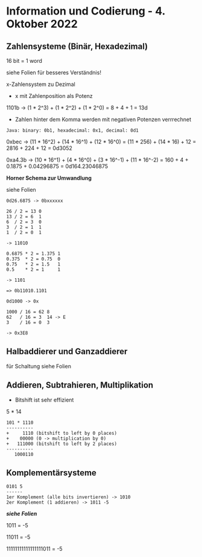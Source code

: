 # Information und Codierung - 4. Oktober 2022

## Zahlensysteme (Binär, Hexadezimal)

16 bit = 1 word

siehe Folien für besseres Verständnis!

x-Zahlensystem zu Dezimal

- x mit Zahlenposition als Potenz

1101b -> (1 * 2^3) + (1 * 2^2) + (1 * 2^0) = 8 + 4 + 1 = 13d

- Zahlen hinter dem Komma werden mit negativen Potenzen verrrechnet

`Java: binary: 0b1, hexadecimal: 0x1, decimal: 0d1`

0xbec -> (11 * 16^2) + (14 * 16^1) + (12 * 16^0) = (11 * 256) + (14 * 16) + 12 = 2816 + 224 + 12 = 0d3052

0xa4.3b -> (10 * 16^1) + (4 * 16^0) + (3 * 16^-1) + (11 * 16^-2) = 160 + 4 + 0.1875 + 0.04296875 = 0d164.23046875

**Horner Schema zur Umwandlung**

siehe Folien

```
0d26.6875 -> 0bxxxxxx

26 / 2 = 13 0
13 / 2 = 6  1
6  / 2 = 3  0
3  / 2 = 1  1
1  / 2 = 0  1

-> 11010

0.6875 * 2 = 1.375 1
0.375  * 2 = 0.75  0
0.75   * 2 = 1.5   1
0.5    * 2 = 1     1

-> 1101

=> 0b11010.1101

0d1000 -> 0x

1000 / 16 = 62 8
62   / 16 = 3  14 -> E
3    / 16 = 0  3

-> 0x3E8
```

## Halbaddierer und Ganzaddierer

für Schaltung siehe Folien

## Addieren, Subtrahieren, Multiplikation

- Bitshift ist sehr effizient

5 * 14

```
101 * 1110
----------
+     1110 (bitshift to left by 0 places)
+    00000 (0 -> multiplication by 0)
+   111000 (bitshift to left by 2 places)
----------
   1000110
```

## Komplementärsysteme

```
0101 5
------
1er Komplement (alle bits invertieren) -> 1010
2er Komplement (1 addieren) -> 1011 -5
```

***siehe Folien***

1011 = -5

11011 = -5

11111111111111111011 = -5
